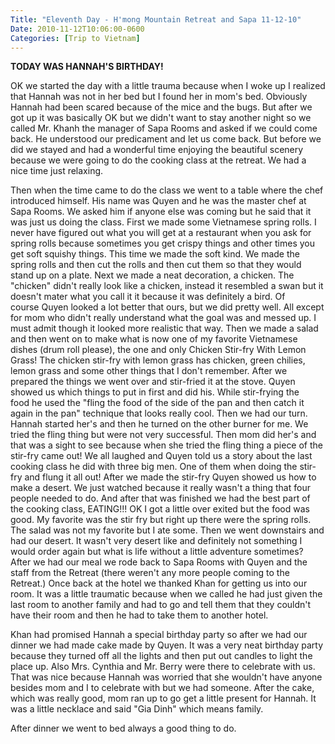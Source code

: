 ```yaml
---
Title: "Eleventh Day - H'mong Mountain Retreat and Sapa 11-12-10"
Date: 2010-11-12T10:06:00-0600
Categories: [Trip to Vietnam]
---
```


**TODAY WAS HANNAH'S BIRTHDAY!**

OK we started the day with a little trauma because when I woke up I
realized that Hannah was not in her bed but I found her in mom's bed.
Obviously Hannah had been scared because of the mice and the bugs. But
after we got up it was basically OK but we didn't want to stay another
night so we called Mr. Khanh the manager of Sapa Rooms and asked if we
could come back. He understood our predicament and let us come back. But
before we did we stayed and had a wonderful time enjoying the beautiful
scenery because we were going to do the cooking class at the retreat. We
had a nice time just relaxing.  

Then when the time came to do the class we went to a table where the
chef introduced himself. His name was Quyen and he was the master chef
at Sapa Rooms. We asked him if anyone else was coming but he said that
it was just us doing the class. First we made some Vietnamese spring
rolls. I never have figured out what you will get at a restaurant when
you ask for spring rolls because sometimes you get crispy things and
other times you get soft squishy things. This time we made the soft
kind. We made the spring rolls and then cut the rolls and then cut them
so that they would stand up on a plate. Next we made a neat decoration,
a chicken. The "chicken" didn't really look like a chicken, instead it
resembled a swan but it doesn't mater what you call it it because it was
definitely a bird. Of course Quyen looked a lot better that ours, but we
did pretty well. All except for mom who didn't really understand what
the goal was and messed up. I must admit though it looked more realistic
that way. Then we made a salad and then went on to make what is now one
of my favorite Vietnamese dishes (drum roll please), the one and only
Chicken Stir-fry With Lemon Grass! The chicken stir-fry with lemon grass
has chicken, green chilies, lemon grass and some other things that I
don't remember. After we prepared the things we went over and stir-fried
it at the stove. Quyen showed us which things to put in first and did
his. While stir-frying the food he used the "fling the food of the side
of the pan and then catch it again in the pan" technique that looks
really cool. Then we had our turn. Hannah started her's and then he
turned on the other burner for me. We tried the fling thing but were not
very successful. Then mom did her's and that was a sight to see because
when she tried the fling thing a piece of the stir-fry came out! We all
laughed and Quyen told us a story about the last cooking class he did
with three big men. One of them when doing the stir-fry and flung it all
out! After we made the stir-fry Quyen showed us how to make a desert. We
just watched because it really wasn't a thing that four people needed to
do. And after that was finished we had the best part of the cooking
class, EATING!!! OK I got a little over exited but the food was good. My
favorite was the stir fry but right up there were the spring rolls. The
salad was not my favorite but I ate some. Then we went downstairs and
had our desert. It wasn't very desert like and definitely not something
I would order again but what is life without a little adventure
sometimes? After we had our meal we rode back to Sapa Rooms with Quyen
and the staff from the Retreat (there weren't any more people coming to
the Retreat.) Once back at the hotel we thanked Khan for getting us into
our room. It was a little traumatic because when we called he had just
given the last room to another family and had to go and tell them that
they couldn't have their room and then he had to take them to another
hotel.  

Khan had promised Hannah a special birthday party so after we had our
dinner we had made cake made by Quyen. It was a very neat birthday party
because they turned off all the lights and then put out candles to light
the place up. Also Mrs. Cynthia and Mr. Berry were there to celebrate
with us. That was nice because Hannah was worried that she wouldn't have
anyone besides mom and I to celebrate with but we had someone. After the
cake, which was really good, mom ran up to go get a little present for
Hannah. It was a little necklace and said "Gia Dinh" which means
family.  

After dinner we went to bed always a good thing to do.
